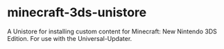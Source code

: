 # minecraft-3ds-unistore
A Unistore for installing custom content for Minecraft: New Nintendo 3DS Edition. For use with the Universal-Updater.
